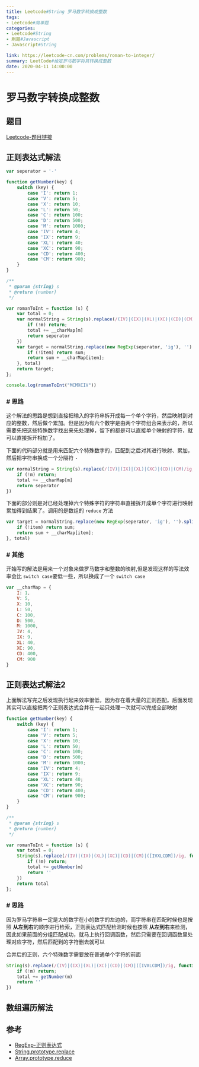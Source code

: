 ```yaml
---
title: Leetcode#String 罗马数字转换成整数
tags: 
- Leetcode#简单题
categories:
- Leetcode#String
- 刷题#Javascript
- Javascript#String

link: https://leetcode-cn.com/problems/roman-to-integer/
summary: LeetCode#给定罗马数字将其转换成整数
date: 2020-04-11 14:00:00
---
```


# 罗马数字转换成整数

## 题目

[Leetcode-题目链接](https://leetcode-cn.com/problems/roman-to-integer/)


## 正则表达式解法

```js
var seperator = '-'

function getNumber(key) {
    switch (key) {
        case 'I': return 1;
        case 'V': return 5;
        case 'X': return 10;
        case 'L': return 50;
        case 'C': return 100;
        case 'D': return 500;
        case 'M': return 1000;
        case 'IV': return 4;
        case 'IX': return 9;
        case 'XL': return 40;
        case 'XC': return 90;
        case 'CD': return 400;
        case 'CM': return 900;
    }
}

/**
 * @param {string} s
 * @return {number}
 */

var romanToInt = function (s) {
    var total = 0;
    var normalString = String(s).replace(/(IV)|(IX)|(XL)|(XC)|(CD)|(CM)/ig, function (m) {
        if (!m) return;
        total += __charMap[m]
        return seperator
    })
    var target = normalString.replace(new RegExp(seperator, 'ig'), '').split('').reduce(function (sum, item) {
        if (!item) return sum;
        return sum + __charMap[item];
    }, total)
    return target;
};

console.log(romanToInt("MCMXCIV"))
```

### # 思路
这个解法的思路是想到直接把输入的字符串拆开成每一个单个字符，然后映射到对应的整数，然后做个累加。但是因为有六个数字是由两个字符组合来表示的，所以需要先把这些特殊数字找出来先处理掉，留下的都是可以直接单个映射的字符，就可以直接拆开相加了。

下面的代码部分就是用来匹配六个特殊数字的，匹配到之后对其进行映射、累加，然后把字符串换成一个分隔符 `-`

```js
var normalString = String(s).replace(/(IV)|(IX)|(XL)|(XC)|(CD)|(CM)/ig, function (m) {
    if (!m) return;
    total += __charMap[m]
    return seperator
})
```

下面的部分则是对已经处理掉六个特殊字符的字符串直接拆开成单个字符进行映射累加得到结果了。调用的是数组的 `reduce` 方法
```js
var target = normalString.replace(new RegExp(seperator, 'ig'), '').split('').reduce(function (sum, item) {
    if (!item) return sum;
    return sum + __charMap[item];
}, total)

```

### # 其他

开始写的解法是用来一个对象来做罗马数字和整数的映射,但是发现这样的写法效率会比 `switch case`要低一些，所以换成了一个 `switch case`

```js
var __charMap = {
    I: 1,
    V: 5,
    X: 10,
    L: 50,
    C: 100,
    D: 500,
    M: 1000,
    IV: 4,
    IX: 9,
    XL: 40,
    XC: 90,
    CD: 400,
    CM: 900
}
```


## 正则表达式解法2

上面解法写完之后发现执行起来效率很低，因为存在着大量的正则匹配。后面发现其实可以直接把两个正则表达式合并在一起只处理一次就可以完成全部映射

```js
function getNumber(key) {
    switch (key) {
        case 'I': return 1;
        case 'V': return 5;
        case 'X': return 10;
        case 'L': return 50;
        case 'C': return 100;
        case 'D': return 500;
        case 'M': return 1000;
        case 'IV': return 4;
        case 'IX': return 9;
        case 'XL': return 40;
        case 'XC': return 90;
        case 'CD': return 400;
        case 'CM': return 900;
    }
}

/**
 * @param {string} s
 * @return {number}
 */

var romanToInt = function (s) {
    var total = 0;
    String(s).replace(/(IV)|(IX)|(XL)|(XC)|(CD)|(CM)|([IVXLCDM])/ig, function (m) {
        if (!m) return;
        total += getNumber(m)
        return ''
    })
    return total
};

```

### # 思路

因为罗马字符串一定是大的数字在小的数字的左边的，而字符串在匹配时候也是按照 **从左到右**的顺序进行检索，正则表达式匹配检测时候也按照 **从左到右**来检测，因此如果前面的分组匹配成功，就马上执行回调函数，然后只需要在回调函数里处理对应字符，然后匹配到的字符删去就可以

合并后的正则，六个特殊数字需要放在普通单个字符的前面
```js
String(s).replace(/(IV)|(IX)|(XL)|(XC)|(CD)|(CM)|([IVXLCDM])/ig, function (m) {
    if (!m) return;
    total += getNumber(m)
    return ''
})
```

## 数组遍历解法


## 参考

- [RegExp-正则表达式](https://developer.mozilla.org/en-US/docs/Web/JavaScript/Guide/Regular_Expressions)
- [String.prototype.replace](https://developer.mozilla.org/en-US/docs/Web/JavaScript/Reference/Global_Objects/String/replace)
- [Array.prototype.reduce](https://developer.mozilla.org/en-US/docs/Web/JavaScript/Reference/Global_Objects/Array/Reduce)